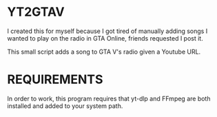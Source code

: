# YT2GTAV
I created this for myself because I got tired of manually adding songs I wanted to play on the radio in GTA Online, friends requested I post it.

This small script adds a song to GTA V's radio given a Youtube URL. 

# REQUIREMENTS
In order to work, this program requires that yt-dlp and FFmpeg are both installed and added to your system path.
